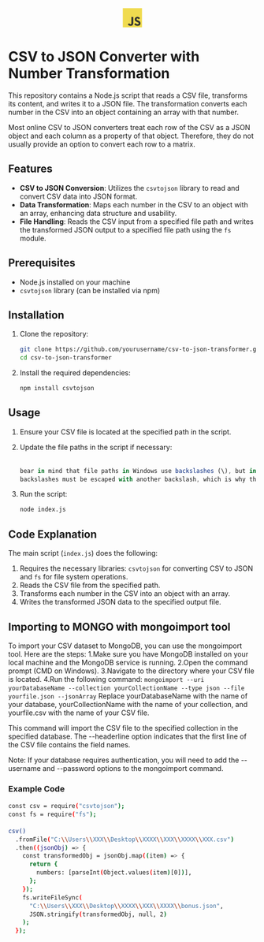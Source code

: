 <p align="center"> <a href="https://developer.mozilla.org/en-US/docs/Web/JavaScript" target="_blank" rel="noreferrer"> <img src="https://raw.githubusercontent.com/devicons/devicon/master/icons/javascript/javascript-original.svg" alt="javascript" width="40" height="40"/> </a> </p>

# CSV to JSON Converter with Number Transformation

This repository contains a Node.js script that reads a CSV file, transforms its content, and writes it to a JSON file. The transformation converts each number in the CSV into an object containing an array with that number.

Most online CSV to JSON converters treat each row of the CSV as a JSON object and each column as a property of that object. Therefore, they do not usually provide an option to convert each row to a matrix.

## Features

- **CSV to JSON Conversion**: Utilizes the `csvtojson` library to read and convert CSV data into JSON format.
- **Data Transformation**: Maps each number in the CSV to an object with an array, enhancing data structure and usability.
- **File Handling**: Reads the CSV input from a specified file path and writes the transformed JSON output to a specified file path using the `fs` module.

## Prerequisites

- Node.js installed on your machine
- `csvtojson` library (can be installed via npm)

## Installation

1. Clone the repository:
    ```bash
    git clone https://github.com/yourusername/csv-to-json-transformer.git
    cd csv-to-json-transformer
    ```

2. Install the required dependencies:
    ```bash
    npm install csvtojson
    ```

## Usage

1. Ensure your CSV file is located at the specified path in the script.

2. Update the file paths in the script if necessary:
    ```javascript

    bear in mind that file paths in Windows use backslashes (\), but in JavaScript strings,
    backslashes must be escaped with another backslash, which is why they look like this: \\.
    ```
3. Run the script:
    ```bash
    node index.js
    ```

## Code Explanation

The main script (`index.js`) does the following:
1. Requires the necessary libraries: `csvtojson` for converting CSV to JSON and `fs` for file system operations.
2. Reads the CSV file from the specified path.
3. Transforms each number in the CSV into an object with an array.
4. Writes the transformed JSON data to the specified output file.

## Importing to MONGO with mongoimport tool

To import your CSV dataset to MongoDB, you can use the mongoimport tool. Here are the steps:
1.Make sure you have MongoDB installed on your local machine and the MongoDB service is running.
2.Open the command prompt (CMD on Windows).
3.Navigate to the directory where your CSV file is located.
4.Run the following command:
``
mongoimport --uri yourDatabaseName --collection yourCollectionName --type json --file yourfile.json --jsonArray
``
Replace yourDatabaseName with the name of your database, yourCollectionName with the name of your collection, and yourfile.csv with the name of your CSV file.

This command will import the CSV file to the specified collection in the specified database.
The --headerline option indicates that the first line of the CSV file contains the field names.

Note: If your database requires authentication, you will need to add the --username and --password options to the mongoimport command.

### Example Code
```bash
const csv = require("csvtojson");
const fs = require("fs");

csv()
  .fromFile("C:\\Users\\XXX\\Desktop\\XXXX\\XXX\\XXXX\\XXX.csv")
  .then((jsonObj) => {
    const transformedObj = jsonObj.map((item) => {
      return {
        numbers: [parseInt(Object.values(item)[0])],
      };
    });
    fs.writeFileSync(
      "C:\\Users\\XXX\\Desktop\\XXXX\\XXX\\XXXX\\bonus.json",
      JSON.stringify(transformedObj, null, 2)
    );
  });

